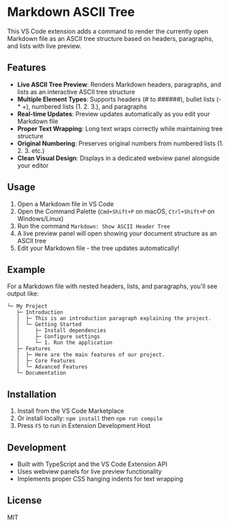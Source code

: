 # Markdown ASCII Tree

This VS Code extension adds a command to render the currently open Markdown file as an ASCII tree structure based on headers, paragraphs, and lists with live preview.

## Features

- **Live ASCII Tree Preview**: Renders Markdown headers, paragraphs, and lists as an interactive ASCII tree structure
- **Multiple Element Types**: Supports headers (# to ######), bullet lists (- \* +), numbered lists (1. 2. 3.), and paragraphs
- **Real-time Updates**: Preview updates automatically as you edit your Markdown file
- **Proper Text Wrapping**: Long text wraps correctly while maintaining tree structure
- **Original Numbering**: Preserves original numbers from numbered lists (1. 2. 3. etc.)
- **Clean Visual Design**: Displays in a dedicated webview panel alongside your editor

## Usage

1. Open a Markdown file in VS Code
2. Open the Command Palette (`Cmd+Shift+P` on macOS, `Ctrl+Shift+P` on Windows/Linux)
3. Run the command `Markdown: Show ASCII Header Tree`
4. A live preview panel will open showing your document structure as an ASCII tree
5. Edit your Markdown file - the tree updates automatically!

## Example

For a Markdown file with nested headers, lists, and paragraphs, you'll see output like:

```
└─ My Project
   ├─ Introduction
   │  ├─ This is an introduction paragraph explaining the project.
   │  └─ Getting Started
   │     ├─ Install dependencies
   │     ├─ Configure settings
   │     └─ 1. Run the application
   ├─ Features
   │  ├─ Here are the main features of our project.
   │  ├─ Core Features
   │  └─ Advanced Features
   └─ Documentation
```

## Installation

1. Install from the VS Code Marketplace
2. Or install locally: `npm install` then `npm run compile`
3. Press `F5` to run in Extension Development Host

## Development

- Built with TypeScript and the VS Code Extension API
- Uses webview panels for live preview functionality
- Implements proper CSS hanging indents for text wrapping

## License

MIT
